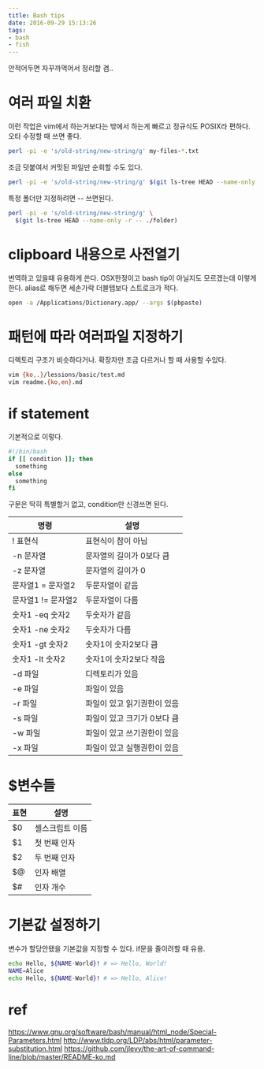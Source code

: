 ```yaml
---
title: Bash tips
date: 2016-09-29 15:13:26
tags:
- bash
- fish
---
```


안적어두면 자꾸까먹어서 정리할 겸..

# 여러 파일 치환

이런 작업은 vim에서 하는거보다는 밖에서 하는게 빠르고 정규식도 POSIX라 편하다.
오타 수정할 때 쓰면 좋다.

```bash
perl -pi -e 's/old-string/new-string/g' my-files-*.txt
```

조금 덧붙여서 커밋된 파일만 순회할 수도 있다.

```bash
perl -pi -e 's/old-string/new-string/g' $(git ls-tree HEAD --name-only -r)
```

특정 폴더만 지정하려면 -- 쓰면된다.

```bash
perl -pi -e 's/old-string/new-string/g' \
  $(git ls-tree HEAD --name-only -r -- ./folder)
```

# clipboard 내용으로 사전열기

번역하고 있을때 유용하게 쓴다.
OSX한정이고 bash tip이 아닐지도 모르겠는데 이렇게 한다.
alias로 해두면 세손가락 더블탭보다 스트로크가 적다.

```bash
open -a /Applications/Dictionary.app/ --args $(pbpaste)
```

# 패턴에 따라 여러파일 지정하기

디렉토리 구조가 비슷하다거나. 확장자만 조금 다르거나 할 때 사용할 수있다.

```bash
vim {ko,.}/lessions/basic/test.md
vim readme.{ko,en}.md
```

# if statement

기본적으로 이렇다.

```bash
#!/bin/bash
if [[ condition ]]; then
  something
else
  something
fi
```

구문은 딱히 특별할거 없고, condition만 신경쓰면 된다.

| 명령 | 설명 |
|------|------|
| ! 표현식 | 표현식이 참이 아님 |
| -n 문자열 | 문자열의 길이가 0보다 큼 |
| -z 문자열 | 문자열의 길이가 0 |
| 문자열1 = 문자열2 | 두문자열이 같음 |
| 문자열1 != 문자열2 | 두문자열이 다름 |
| 숫자1 -eq 숫자2 | 두숫자가 같음 |
| 숫자1 -ne 숫자2 | 두숫자가 다름 |
| 숫자1 -gt 숫자2 | 숫자1이 숫자2보다 큼 |
| 숫자1 -lt 숫자2 | 숫자1이 숫자2보다 작음 |
| -d 파일 | 디렉토리가 있음 |
| -e 파일 | 파일이 있음 |
| -r 파일 | 파일이 있고 읽기권한이 있음 |
| -s 파일 | 파일이 있고 크기가 0보다 큼 |
| -w 파일 | 파일이 있고 쓰기권한이 있음 |
| -x 파일 | 파일이 있고 실행권한이 있음 |

# $변수들

| 표현 | 설명 |
|------|------|
| $0 | 셸스크립트 이름 |
| $1 | 첫 번째 인자 |
| $2 | 두 번째 인자 |
| $@ | 인자 배열 |
| $# | 인자 개수 |

# 기본값 설정하기

변수가 할당안됐을 기본값을 지정할 수 있다. if문을 줄이려할 때 유용.

```bash
echo Hello, ${NAME-World}! # => Hello, World!
NAME=Alice
echo Hello, ${NAME-World}! # => Hello, Alice!
```

# ref

<https://www.gnu.org/software/bash/manual/html_node/Special-Parameters.html>
<http://www.tldp.org/LDP/abs/html/parameter-substitution.html>
<https://github.com/jlevy/the-art-of-command-line/blob/master/README-ko.md>
